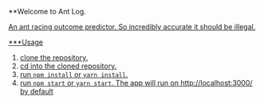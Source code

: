 **Welcome to Ant Log.

<a href="https://ant-log.herokuapp.com/" />

An ant racing outcome predictor.
So incredibly accurate it should be illegal.

***Usage

1. clone the repository.
2. cd into the cloned repository.
3. run `npm install` or `yarn install`.
4. run `npm start` or `yarn start`. The app will run on http://localhost:3000/ by default
